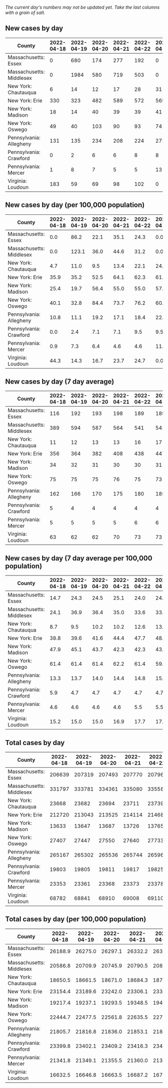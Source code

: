 _The current day's numbers may not be updated yet. Take the last columns with a grain of salt._
## New cases by day

| County | 2022-04-18 | 2022-04-19 | 2022-04-20 | 2022-04-21 | 2022-04-22 | 2022-04-23 | 2022-04-24 |
| --- | --- | --- | --- | --- | --- | --- | --- |
| Massachusetts: Essex | 0 | 680 | 174 | 277 | 192 | 0 |  |
| Massachusetts: Middlesex | 0 | 1984 | 580 | 719 | 503 | 0 |  |
| New York: Chautauqua | 6 | 14 | 12 | 17 | 28 | 31 |  |
| New York: Erie | 330 | 323 | 482 | 589 | 572 | 565 |  |
| New York: Madison | 18 | 14 | 40 | 39 | 39 | 41 |  |
| New York: Oswego | 49 | 40 | 103 | 90 | 93 | 74 |  |
| Pennsylvania: Allegheny | 131 | 135 | 234 | 208 | 224 | 271 |  |
| Pennsylvania: Crawford | 0 | 2 | 6 | 6 | 8 | 8 |  |
| Pennsylvania: Mercer | 1 | 8 | 7 | 5 | 5 | 13 |  |
| Virginia: Loudoun | 183 | 59 | 69 | 98 | 102 | 0 |  |

## New cases by day (per 100,000 population)

| County | 2022-04-18 | 2022-04-19 | 2022-04-20 | 2022-04-21 | 2022-04-22 | 2022-04-23 | 2022-04-24 |
| --- | --- | --- | --- | --- | --- | --- | --- |
| Massachusetts: Essex | 0.0 | 86.2 | 22.1 | 35.1 | 24.3 | 0.0 |  |
| Massachusetts: Middlesex | 0.0 | 123.1 | 36.0 | 44.6 | 31.2 | 0.0 |  |
| New York: Chautauqua | 4.7 | 11.0 | 9.5 | 13.4 | 22.1 | 24.4 |  |
| New York: Erie | 35.9 | 35.2 | 52.5 | 64.1 | 62.3 | 61.5 |  |
| New York: Madison | 25.4 | 19.7 | 56.4 | 55.0 | 55.0 | 57.8 |  |
| New York: Oswego | 40.1 | 32.8 | 84.4 | 73.7 | 76.2 | 60.6 |  |
| Pennsylvania: Allegheny | 10.8 | 11.1 | 19.2 | 17.1 | 18.4 | 22.3 |  |
| Pennsylvania: Crawford | 0.0 | 2.4 | 7.1 | 7.1 | 9.5 | 9.5 |  |
| Pennsylvania: Mercer | 0.9 | 7.3 | 6.4 | 4.6 | 4.6 | 11.9 |  |
| Virginia: Loudoun | 44.3 | 14.3 | 16.7 | 23.7 | 24.7 | 0.0 |  |

## New cases by day (7 day average)

| County | 2022-04-18 | 2022-04-19 | 2022-04-20 | 2022-04-21 | 2022-04-22 | 2022-04-23 | 2022-04-24 |
| --- | --- | --- | --- | --- | --- | --- | --- |
| Massachusetts: Essex | 116 | 192 | 193 | 198 | 189 | 189 |  |
| Massachusetts: Middlesex | 389 | 594 | 587 | 564 | 541 | 541 |  |
| New York: Chautauqua | 11 | 12 | 13 | 13 | 16 | 17 |  |
| New York: Erie | 356 | 364 | 382 | 408 | 438 | 447 |  |
| New York: Madison | 34 | 32 | 31 | 30 | 30 | 31 |  |
| New York: Oswego | 75 | 75 | 75 | 76 | 75 | 73 |  |
| Pennsylvania: Allegheny | 162 | 166 | 170 | 175 | 180 | 185 |  |
| Pennsylvania: Crawford | 5 | 4 | 4 | 4 | 4 | 4 |  |
| Pennsylvania: Mercer | 5 | 5 | 5 | 5 | 6 | 6 |  |
| Virginia: Loudoun | 63 | 62 | 62 | 70 | 73 | 73 |  |

## New cases by day (7 day average per 100,000 population)

| County | 2022-04-18 | 2022-04-19 | 2022-04-20 | 2022-04-21 | 2022-04-22 | 2022-04-23 | 2022-04-24 |
| --- | --- | --- | --- | --- | --- | --- | --- |
| Massachusetts: Essex | 14.7 | 24.3 | 24.5 | 25.1 | 24.0 | 24.0 |  |
| Massachusetts: Middlesex | 24.1 | 36.9 | 36.4 | 35.0 | 33.6 | 33.6 |  |
| New York: Chautauqua | 8.7 | 9.5 | 10.2 | 10.2 | 12.6 | 13.4 |  |
| New York: Erie | 38.8 | 39.6 | 41.6 | 44.4 | 47.7 | 48.7 |  |
| New York: Madison | 47.9 | 45.1 | 43.7 | 42.3 | 42.3 | 43.7 |  |
| New York: Oswego | 61.4 | 61.4 | 61.4 | 62.2 | 61.4 | 59.8 |  |
| Pennsylvania: Allegheny | 13.3 | 13.7 | 14.0 | 14.4 | 14.8 | 15.2 |  |
| Pennsylvania: Crawford | 5.9 | 4.7 | 4.7 | 4.7 | 4.7 | 4.7 |  |
| Pennsylvania: Mercer | 4.6 | 4.6 | 4.6 | 4.6 | 5.5 | 5.5 |  |
| Virginia: Loudoun | 15.2 | 15.0 | 15.0 | 16.9 | 17.7 | 17.7 |  |

## Total cases by day

| County | 2022-04-18 | 2022-04-19 | 2022-04-20 | 2022-04-21 | 2022-04-22 | 2022-04-23 | 2022-04-24 |
| --- | --- | --- | --- | --- | --- | --- | --- |
| Massachusetts: Essex | 206639 | 207319 | 207493 | 207770 | 207962 | 207962 |  |
| Massachusetts: Middlesex | 331797 | 333781 | 334361 | 335080 | 335583 | 335583 |  |
| New York: Chautauqua | 23668 | 23682 | 23694 | 23711 | 23739 | 23770 |  |
| New York: Erie | 212720 | 213043 | 213525 | 214114 | 214686 | 215251 |  |
| New York: Madison | 13633 | 13647 | 13687 | 13726 | 13765 | 13806 |  |
| New York: Oswego | 27407 | 27447 | 27550 | 27640 | 27733 | 27807 |  |
| Pennsylvania: Allegheny | 265167 | 265302 | 265536 | 265744 | 265968 | 266239 |  |
| Pennsylvania: Crawford | 19803 | 19805 | 19811 | 19817 | 19825 | 19833 |  |
| Pennsylvania: Mercer | 23353 | 23361 | 23368 | 23373 | 23378 | 23391 |  |
| Virginia: Loudoun | 68782 | 68841 | 68910 | 69008 | 69110 | 69110 |  |

## Total cases by day (per 100,000 population)

| County | 2022-04-18 | 2022-04-19 | 2022-04-20 | 2022-04-21 | 2022-04-22 | 2022-04-23 | 2022-04-24 |
| --- | --- | --- | --- | --- | --- | --- | --- |
| Massachusetts: Essex | 26188.9 | 26275.0 | 26297.1 | 26332.2 | 26356.5 | 26356.5 |  |
| Massachusetts: Middlesex | 20586.8 | 20709.9 | 20745.9 | 20790.5 | 20821.7 | 20821.7 |  |
| New York: Chautauqua | 18650.5 | 18661.5 | 18671.0 | 18684.3 | 18706.4 | 18730.8 |  |
| New York: Erie | 23154.4 | 23189.6 | 23242.0 | 23306.1 | 23368.4 | 23429.9 |  |
| New York: Madison | 19217.4 | 19237.1 | 19293.5 | 19348.5 | 19403.4 | 19461.2 |  |
| New York: Oswego | 22444.7 | 22477.5 | 22561.8 | 22635.5 | 22711.7 | 22772.3 |  |
| Pennsylvania: Allegheny | 21805.7 | 21816.8 | 21836.0 | 21853.1 | 21871.6 | 21893.8 |  |
| Pennsylvania: Crawford | 23399.8 | 23402.1 | 23409.2 | 23416.3 | 23425.8 | 23435.2 |  |
| Pennsylvania: Mercer | 21341.8 | 21349.1 | 21355.5 | 21360.0 | 21364.6 | 21376.5 |  |
| Virginia: Loudoun | 16632.5 | 16646.8 | 16663.5 | 16687.2 | 16711.8 | 16711.8 |  |
